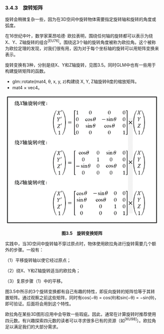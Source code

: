 ### 3.4.3　旋转矩阵

旋转会稍微复杂一些，因为在3D空间中旋转物体需要指定旋转轴和旋转的角度或弧度。

在16世纪中叶，数学家莱昂哈德· 欧拉表明，围绕任何轴的旋转都可以表示为绕X、Y、Z轴旋转的组合<sup class="my_markdown">[EU76]</sup>。围绕这3个轴的旋转角度被称为欧拉角。这个被称为欧拉定理的发现，对我们很有用，因为对于每个坐标轴的旋转可以用矩阵变换来表示。

旋转变换有3种，分别是绕X、Y和Z轴旋转，见图3.5。同时GLM中也有一些用于构建旋转矩阵的函数。

+ glm::rotate(mat4, θ, x, y, z)构建绕 X, Y, Z轴旋转θ度的缩放矩阵。
+ mat4 × vec4。

![68.png](../images/68.png)
<center class="my_markdown"><b class="my_markdown">图3.5　旋转变换矩阵</b></center>

实践中，当3D空间中旋转轴不穿过原点时，物体使用欧拉角进行旋转需要几个额外的步骤。一般有：

（1）平移旋转轴以使它经过原点；

（2）绕X、Y和Z轴旋转适当的欧拉角；

（3）复原步骤（1）中的平移。

图3.5中所示的3个旋转变换都有自己有趣的特性，即反向旋转的矩阵恰等于其转置矩阵。通过观察之前这些矩阵，同时有cos(−θ) = cos(θ)和sin(−θ) = −sin(θ)，即可验证。后面将会用到这个特性。

欧拉角在某些3D图形应用中会导致一些瑕疵。因此，通常在计算旋转时推荐使用四元数。有兴趣探索四元数的读者可以寻求很多已有的资源（如<sup class="my_markdown">[KU98]</sup>）。欧拉角足以满足我们的大部分需求。

